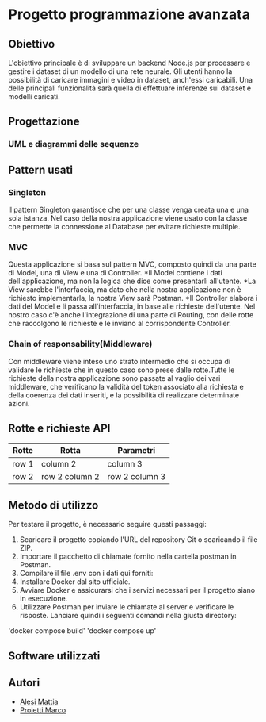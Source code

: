 # Progetto programmazione avanzata

## Obiettivo
L'obiettivo principale è di sviluppare un backend Node.js per processare e gestire i dataset di un modello di una rete neurale.
Gli utenti hanno la possibilità di caricare immagini e video in dataset, anch'essi caricabili.
Una delle principali funzionalità sarà quella di effettuare inferenze sui dataset e modelli caricati.
## Progettazione

### UML e diagrammi delle sequenze

## Pattern usati

### Singleton

Il pattern Singleton garantisce che per una classe venga creata una e una sola istanza. Nel caso della nostra applicazione viene usato con la classe che permette la connessione al Database per evitare richieste multiple.
### MVC

Questa applicazione si basa sul pattern MVC, composto quindi da una parte di Model, una di View e una di Controller.
*Il Model contiene i dati dell'applicazione, ma non la logica che dice come presentarli all'utente.
*La View sarebbe l'interfaccia, ma dato che nella nostra applicazione non è richiesto implementarla, la nostra View sarà Postman.
*Il Controller elabora i dati del Model e li passa all'interfaccia, in base alle richieste dell'utente.
Nel nostro caso c'è anche l'integrazione di una parte di Routing, con delle rotte che raccolgono le richieste e le inviano al corrispondente Controller. 

### Chain of responsability(Middleware)

Con middleware viene inteso uno strato intermedio che si occupa di validare le richieste che in questo caso sono prese dalle rotte.Tutte le richieste della nostra applicazione sono passate al vaglio dei vari middleware, che verificano la validità del token associato alla richiesta e della coerenza dei dati inseriti, e la possibilità di realizzare determinate azioni.

## Rotte e richieste API
| Rotte | Rotta | Parametri |
|--- |--- |--- |
| row 1 | column 2 | column 3 |
| row 2 | row 2 column 2 | row 2 column 3 |


## Metodo di utilizzo
Per testare il progetto, è necessario seguire questi passaggi:

1. Scaricare il progetto copiando l'URL del repository Git o scaricando il file ZIP.
2. Importare il pacchetto di chiamate fornito nella cartella postman in Postman.
3. Compilare il file .env con i dati qui forniti:
4. Installare Docker dal sito ufficiale.
5. Avviare Docker e assicurarsi che i servizi necessari per il progetto siano in esecuzione.
6. Utilizzare Postman per inviare le chiamate al server e verificare le risposte.
Lanciare quindi i seguenti comandi nella giusta directory:

'docker compose build'
'docker compose up'
## Software utilizzati

## Autori
* [Alesi Mattia](https://github.com/alesimattia)
* [Proietti Marco](https://github.com/MarcoP1999)
